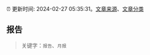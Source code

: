 :alarm_clock: 更新时间: 2024-02-27 05:35:31。[文章来源](/README.md)、[文章分类](/TAGS.md)

## 报告


> 关键字：`报告`、`月报`



